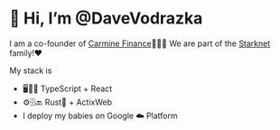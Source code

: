 # 👋 Hi, I’m @DaveVodrazka

I am a co-founder of [Carmine Finance](https://carmine.finance/)👨🏻‍💻 We are part of the [Starknet](https://www.starknet.io/en) family!❤️

My stack is
 - 🖥📱👀️ TypeScript + React
 - ⚙️🗄️🔙  Rust🦀 + ActixWeb
 - I deploy my babies on Google ☁️ Platform
